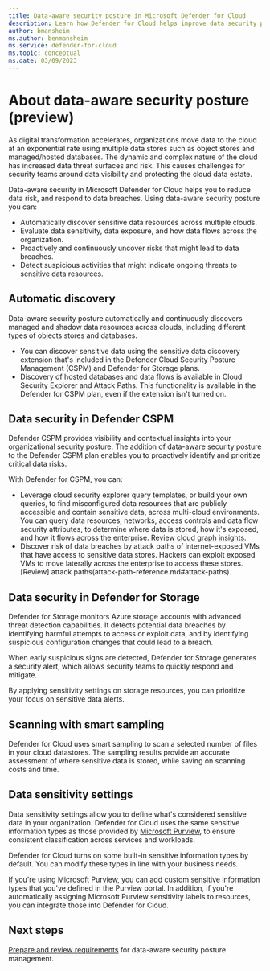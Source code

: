 ```yaml
---
title: Data-aware security posture in Microsoft Defender for Cloud
description: Learn how Defender for Cloud helps improve data security posture in a multi-cloud environment.
author: bmansheim
ms.author: benmansheim
ms.service: defender-for-cloud
ms.topic: conceptual
ms.date: 03/09/2023
---
```

# About data-aware security posture (preview)

As digital transformation accelerates, organizations move data to the cloud at an exponential rate using multiple data stores such as object stores and managed/hosted databases. The dynamic and complex nature of the cloud has increased data threat surfaces and risk. This causes challenges for security teams around data visibility and protecting the cloud data estate.

Data-aware security in Microsoft Defender for Cloud helps you to reduce data risk, and respond to data breaches. Using data-aware security posture you can:

- Automatically discover sensitive data resources across multiple clouds.
- Evaluate data sensitivity, data exposure, and how data flows across the organization.
- Proactively and continuously uncover risks that might lead to data breaches.
- Detect suspicious activities that might indicate ongoing threats to sensitive data resources.

## Automatic discovery

Data-aware security posture automatically and continuously discovers managed and shadow data resources across clouds, including different types of objects stores and databases.

- You can discover sensitive data using the sensitive data discovery extension that's included in the Defender Cloud Security Posture Management (CSPM) and Defender for Storage plans.
- Discovery of hosted databases and data flows is available in Cloud Security Explorer and Attack Paths. This functionality is available in the Defender for CSPM plan, even if the extension isn't turned on.

## Data security in Defender CSPM

Defender CSPM provides visibility and contextual insights into your organizational security posture. The addition of data-aware security posture to the Defender CSPM plan enables you to proactively identify and prioritize critical data risks.

With Defender for CSPM, you can:

- Leverage cloud security explorer query templates, or build your own queries, to find misconfigured data resources that are publicly accessible and contain sensitive data, across multi-cloud environments. You can query data resources, networks, access controls and data flow security attributes, to determine where data is stored, how it's exposed, and how it flows across the enterprise. Review [cloud graph insights](attack-path-reference.md#cloud-security-graph-components-list).
- Discover risk of data breaches by attack paths of internet-exposed VMs that have access to sensitive data stores. Hackers can exploit exposed VMs to move laterally across the enterprise to access these stores. [Review] attack paths(attack-path-reference.md#attack-paths).

## Data security in Defender for Storage

Defender for Storage monitors Azure storage accounts with advanced threat detection capabilities. It detects potential data breaches by identifying harmful attempts to access or exploit data, and by identifying suspicious configuration changes that could lead to a breach.

When early suspicious signs are detected, Defender for Storage generates a security alert, which allows security teams to quickly respond and mitigate.

By applying sensitivity settings on storage resources, you can prioritize your focus on sensitive data alerts. 

## Scanning with smart sampling

Defender for Cloud uses smart sampling to scan a selected number of files in your cloud datastores. The sampling results provide an accurate assessment of where sensitive data is stored, while saving on scanning costs and time.

## Data sensitivity settings

Data sensitivity settings allow you to define what's considered sensitive data in your organization. Defender for Cloud uses the same sensitive information types as those provided by [Microsoft Purview](/microsoft-365/compliance/sensitive-information-type-learn-about), to ensure consistent classification across services and workloads.  

Defender for Cloud turns on some built-in sensitive information types by default. You can modify these types in line with your business needs.

If you're using Microsoft Purview, you can add custom sensitive information types that you've defined in the Purview portal. In addition, if you're automatically assigning Microsoft Purview sensitivity labels to resources, you can integrate those into Defender for Cloud.


## Next steps

[Prepare and review requirements](concept-data-security-posture-prepare.md) for data-aware security posture management.
